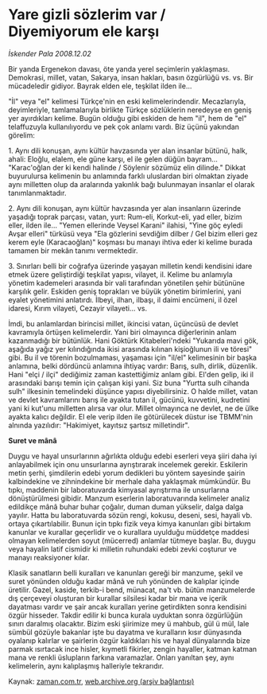 # Yare gizli sözlerim var / Diyemiyorum ele karşı

*İskender Pala 2008.12.02*

<tr><td class="metin" colspan="2" style="padding-top: 20px; padding-left: 5px; padding-right: 10px;">Bir yanda Ergenekon davası, öte yanda yerel seçimlerin yaklaşması. Demokrasi, millet, vatan, Sakarya, insan hakları, basın özgürlüğü vs. vs. Bir mücadeledir gidiyor. Bayrak elden ele, teşkilat ilden ile...</td></tr><tr><td class="metin" colspan="2" style="padding-top: 20px; padding-left: 5px; padding-right: 10px;"><p>"İl" veya "el" kelimesi Türkçe'nin en eski kelimelerindendir. Mecazlarıyla, deyimleriyle, tamlamalarıyla birlikte Türkçe sözlüklerin neredeyse en geniş yer ayırdıkları kelime. Bugün olduğu gibi eskiden de hem "il", hem de "el" telaffuzuyla kullanılıyordu ve pek çok anlamı vardı. Biz üçünü yakından görelim:
<p>1. Aynı dili konuşan, aynı kültür havzasında yer alan insanlar bütünü, halk, ahali: Eloğlu, elalem, ele güne karşı, el ile gelen düğün bayram... "Karac'oğlan der ki kendi halinde / Söylenir sözümüz elin dilinde." Dikkat buyurulursa kelimenin bu anlamında farklı uluslardan biri olmaktan ziyade aynı milletten olup da aralarında yakınlık bağı bulunmayan insanlar el olarak tanımlanmaktadır. 
<p>2. Aynı dili konuşan, aynı kültür havzasında yer alan insanların üzerinde yaşadığı toprak parçası, vatan, yurt: Rum-eli, Korkut-eli, yad eller, bizim eller, ilden ile... "Yemen ellerinde Veysel Karani" ilahisi, "Yine göç eyledi Avşar elleri" türküsü veya "Ela gözlerini sevdiğim dilber / Gel bizim elleri gez kerem eyle (Karacaoğlan)" koşması bu manayı ihtiva eder ki kelime burada tamamen bir mekân tanımı vermektedir.
<p>3. Sınırları belli bir coğrafya üzerinde yaşayan milletin kendi kendisini idare etmek üzere geliştirdiği teşkilat yapısı, vilayet, il. Kelime bu anlamıyla yönetim kademeleri arasında bir vali tarafından yönetilen şehir bütününe karşılık gelir. Eskiden geniş toprakları ve büyük yönetim birimlerini, yani eyalet yönetimini anlatırdı. İlbeyi, ilhan, ilbaşı, il daimi encümeni, il özel idaresi, Kırım vilayeti, Cezayir vilayeti... vs.
<p>İmdi, bu anlamlardan birincisi millet, ikincisi vatan, üçüncüsü de devlet kavramıyla örtüşen kelimelerdir. Yani biri olmayınca diğerlerinin anlam kazanmadığı bir bütünlük. Hani Göktürk Kitabeleri'ndeki "Yukarıda mavi gök, aşağıda yağız yer kılındığında ikisi arasında kılınan kişioğlunun ili ve töresi" gibi. Bu il ve törenin bozulmaması, yaşaması için "il/el" kelimesinin bir başka anlamına, belki dördüncü anlamına ihtiyaç vardır: Barış, sulh, dirlik, düzenlik. Hani "elçi / ilçi" dediğimiz zaman kastettiğimiz anlam gibi. El'den gelip, iki il arasındaki barışı temin için çalışan kişi yani. Siz buna "Yurtta sulh cihanda sulh" ilkesinin temelindeki düşünce yapısı diyebilirsiniz. O halde millet, vatan ve devlet kavramlarını barış ile ayakta tutan il, gücünü, kuvvetini, kudretini yani ki kut'unu milletten alırsa var olur. Millet olmayınca ne devlet, ne de ülke ayakta kalıcı değildir. El ele verip ilden ile götürülecek düstur ise TBMM'nin alnında yazılıdır: "Hakimiyet, kayıtsız şartsız milletindir".
<p><b>Suret ve mânâ</b>
<p>Duygu ve hayal unsurlarının ağırlıkta olduğu edebi eserleri veya şiiri daha iyi anlayabilmek için onu unsurlarına ayrıştırarak incelemek gerekir. Eskilerin metin şerhi, şimdilerin edebi yorum dedikleri bu yöntem sayesinde şairin kalbindekine ve zihnindekine bir merhale daha yaklaşmak mümkündür. Bu tıpkı, maddenin bir laboratuvarda kimyasal ayrıştırma ile unsurlarına dönüştürülmesi gibidir. Manzum eserlerin laboratuvarında kelimeler analiz edildikçe mânâ buhar buhar çoğalır, duman duman yükselir, dalga dalga yayılır. Hatta bu laboratuvarda sözün rengi, kokusu, deseni, sesi, hayali vb. ortaya çıkartılabilir. Bunun için tıpkı fizik veya kimya kanunları gibi birtakım kanunlar ve kurallar geçerlidir ve o kurallara uyulduğu müddetçe maddesi olmayan kelimelerden soyut (mücerred) anlamlar tütmeye başlar. Bu, duygu veya hayalin latif cismidir ki milletin ruhundaki edebi zevki coşturur ve manayı reaksiyoner kılar. 
<p>Klasik sanatların belli kuralları ve kanunları gereği bir manzume, şekil ve suret yönünden olduğu kadar mânâ ve ruh yönünden de kalıplar içinde üretilir. Gazel, kaside, terkib-i bend, münacat, na't vb. bütün manzumelerde dış çerçeveyi oluşturan bir kurallar silsilesi kadar bir mana ve içerik dayatması vardır ve şair ancak kuralları yerine getirdikten sonra kendisini özgür hisseder. Takdir edilir ki bunca kurala uyduktan sonra özgürlüğün sınırı daralmış olacaktır. Bizim eski şiirimize mey ü mahbub, gül ü mül, lale sümbül gözüyle bakanlar işte bu dayatma ve kuralların kısır dünyasında oyalanıp kalırlar ve şairlerin özgür kaldıkları his ve hayal dünyalarında bize parmak ısırtacak ince hisler, kıymetli fikirler, zengin hayaller, katman katman mana ve renkli üslupların farkına varamazlar. Onları yanıltan şey, aynı kelimelerin, aynı kalıplaşmış halleriyle tekrarıdır.<br/></p></p></p></p></p></p></p></p></td></tr>

Kaynak: [zaman.com.tr](http://zaman.com.tr/yazar.do?yazino=766389), [web.archive.org (arşiv bağlantısı)](http://web.archive.org/web/20090714011257/http://www.zaman.com.tr:80/yazar.do?yazino=766389)
